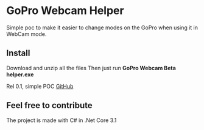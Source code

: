 # GoPro Webcam Helper
Simple poc to make it easier to change modes on the GoPro when using it in WebCam mode.

## Install
Download and unzip all the files
Then just run **GoPro Webcam Beta helper.exe**

 Rel 0.1, simple POC
 [GitHub](https://github.com/gurgelx/GoProBetaHelper/blob/master/releases/release.0.1.zip?raw=true)
 

## Feel free to contribute
The project is made with C# in .Net Core 3.1
